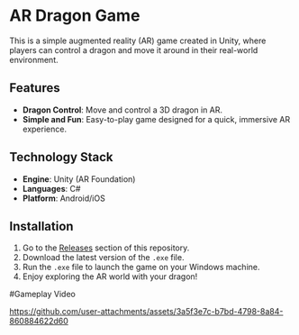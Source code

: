 # AR Dragon Game

This is a simple augmented reality (AR) game created in Unity, where players can control a dragon and move it around in their real-world environment.

## Features
- **Dragon Control**: Move and control a 3D dragon in AR.
- **Simple and Fun**: Easy-to-play game designed for a quick, immersive AR experience.

## Technology Stack
- **Engine**: Unity (AR Foundation)
- **Languages**: C#
- **Platform**: Android/iOS

## Installation
1. Go to the [Releases](https://github.com/yourusername/AR-Dragon-Game/releases) section of this repository.
2. Download the latest version of the `.exe` file.
3. Run the `.exe` file to launch the game on your Windows machine.
4. Enjoy exploring the AR world with your dragon!

#Gameplay Video


https://github.com/user-attachments/assets/3a5f3e7c-b7bd-4798-8a84-860884622d60


 
